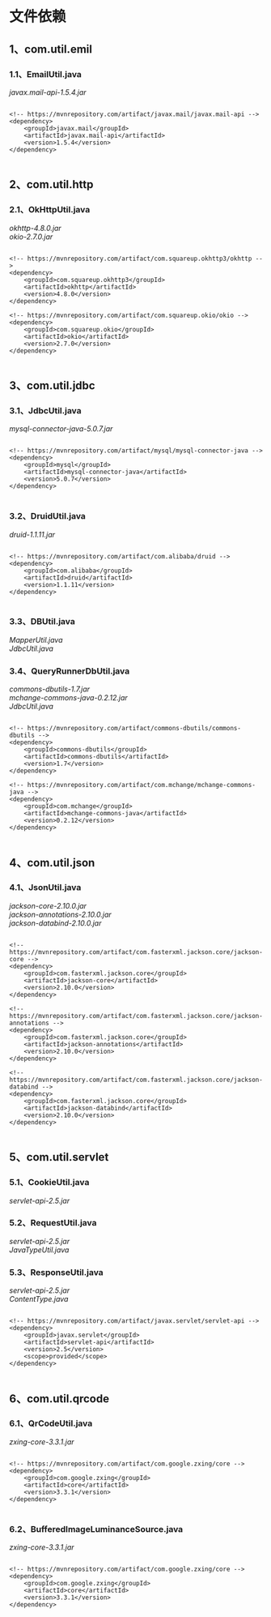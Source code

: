 # 文件依赖

## 1、com.util.emil

### 1.1、EmailUtil.java
*javax.mail-api-1.5.4.jar*<br>
<pre>
<code>
&lt;!-- https://mvnrepository.com/artifact/javax.mail/javax.mail-api --&gt;
&lt;dependency&gt;
	&lt;groupId&gt;javax.mail&lt;/groupId&gt;
	&lt;artifactId&gt;javax.mail-api&lt;/artifactId&gt;
	&lt;version&gt;1.5.4&lt;/version&gt;
&lt;/dependency&gt;
</code>
</pre>


## 2、com.util.http

### 2.1、OkHttpUtil.java
*okhttp-4.8.0.jar*<br>
*okio-2.7.0.jar*<br>
<pre>
<code>
&lt;!-- https://mvnrepository.com/artifact/com.squareup.okhttp3/okhttp --&gt;
&lt;dependency&gt;
	&lt;groupId&gt;com.squareup.okhttp3&lt;/groupId&gt;
	&lt;artifactId&gt;okhttp&lt;/artifactId&gt;
	&lt;version&gt;4.8.0&lt;/version&gt;
&lt;/dependency&gt;

&lt;!-- https://mvnrepository.com/artifact/com.squareup.okio/okio --&gt;
&lt;dependency&gt;
	&lt;groupId&gt;com.squareup.okio&lt;/groupId&gt;
	&lt;artifactId&gt;okio&lt;/artifactId&gt;
	&lt;version&gt;2.7.0&lt;/version&gt;
&lt;/dependency&gt;
</code>
</pre>


## 3、com.util.jdbc

### 3.1、JdbcUtil.java
*mysql-connector-java-5.0.7.jar*<br>
<pre>
<code>
&lt;!-- https://mvnrepository.com/artifact/mysql/mysql-connector-java --&gt;
&lt;dependency&gt;
	&lt;groupId&gt;mysql&lt;/groupId&gt;
	&lt;artifactId&gt;mysql-connector-java&lt;/artifactId&gt;
	&lt;version&gt;5.0.7&lt;/version&gt;
&lt;/dependency&gt;
</code>
</pre>


### 3.2、DruidUtil.java
*druid-1.1.11.jar*<br>
<pre>
<code>
&lt;!-- https://mvnrepository.com/artifact/com.alibaba/druid --&gt;
&lt;dependency&gt;
	&lt;groupId&gt;com.alibaba&lt;/groupId&gt;
	&lt;artifactId&gt;druid&lt;/artifactId&gt;
	&lt;version&gt;1.1.11&lt;/version&gt;
&lt;/dependency&gt;
</code>
</pre>


### 3.3、DBUtil.java
*MapperUtil.java*<br>
*JdbcUtil.java*


### 3.4、QueryRunnerDbUtil.java
*commons-dbutils-1.7.jar*<br>
*mchange-commons-java-0.2.12.jar*<br>
*JdbcUtil.java*<br>
<pre>
<code>
&lt;!-- https://mvnrepository.com/artifact/commons-dbutils/commons-dbutils --&gt;
&lt;dependency&gt;
	&lt;groupId&gt;commons-dbutils&lt;/groupId&gt;
	&lt;artifactId&gt;commons-dbutils&lt;/artifactId&gt;
	&lt;version&gt;1.7&lt;/version&gt;
&lt;/dependency&gt;

&lt;!-- https://mvnrepository.com/artifact/com.mchange/mchange-commons-java --&gt;
&lt;dependency&gt;
	&lt;groupId&gt;com.mchange&lt;/groupId&gt;
	&lt;artifactId&gt;mchange-commons-java&lt;/artifactId&gt;
	&lt;version&gt;0.2.12&lt;/version&gt;
&lt;/dependency&gt;
</code>
</pre>


## 4、com.util.json

### 4.1、JsonUtil.java
*jackson-core-2.10.0.jar*<br>
*jackson-annotations-2.10.0.jar*<br>
*jackson-databind-2.10.0.jar*<br>
<pre>
<code>
&lt;!-- https://mvnrepository.com/artifact/com.fasterxml.jackson.core/jackson-core --&gt;
&lt;dependency&gt;
	&lt;groupId&gt;com.fasterxml.jackson.core&lt;/groupId&gt;
	&lt;artifactId&gt;jackson-core&lt;/artifactId&gt;
	&lt;version&gt;2.10.0&lt;/version&gt;
&lt;/dependency&gt;

&lt;!-- https://mvnrepository.com/artifact/com.fasterxml.jackson.core/jackson-annotations --&gt;
&lt;dependency&gt;
	&lt;groupId&gt;com.fasterxml.jackson.core&lt;/groupId&gt;
	&lt;artifactId&gt;jackson-annotations&lt;/artifactId&gt;
	&lt;version&gt;2.10.0&lt;/version&gt;
&lt;/dependency&gt;

&lt;!-- https://mvnrepository.com/artifact/com.fasterxml.jackson.core/jackson-databind --&gt;
&lt;dependency&gt;
	&lt;groupId&gt;com.fasterxml.jackson.core&lt;/groupId&gt;
	&lt;artifactId&gt;jackson-databind&lt;/artifactId&gt;
	&lt;version&gt;2.10.0&lt;/version&gt;
&lt;/dependency&gt;
</code>
</pre>


## 5、com.util.servlet

### 5.1、CookieUtil.java
*servlet-api-2.5.jar*


### 5.2、RequestUtil.java
*servlet-api-2.5.jar*<br>
*JavaTypeUtil.java*


### 5.3、ResponseUtil.java
*servlet-api-2.5.jar*<br>
*ContentType.java*<br>
<pre>
<code>
&lt;!-- https://mvnrepository.com/artifact/javax.servlet/servlet-api --&gt;
&lt;dependency&gt;
	&lt;groupId&gt;javax.servlet&lt;/groupId&gt;
	&lt;artifactId&gt;servlet-api&lt;/artifactId&gt;
	&lt;version&gt;2.5&lt;/version&gt;
	&lt;scope&gt;provided&lt;/scope&gt;
&lt;/dependency&gt;
</code>
</pre>


## 6、com.util.qrcode

### 6.1、QrCodeUtil.java
*zxing-core-3.3.1.jar*<br>
<pre>
<code>
&lt;!-- https://mvnrepository.com/artifact/com.google.zxing/core --&gt;
&lt;dependency&gt;
	&lt;groupId&gt;com.google.zxing&lt;/groupId&gt;
	&lt;artifactId&gt;core&lt;/artifactId&gt;
	&lt;version&gt;3.3.1&lt;/version&gt;
&lt;/dependency&gt;
</code>
</pre>


### 6.2、BufferedImageLuminanceSource.java
*zxing-core-3.3.1.jar*<br>
<pre>
<code>
&lt;!-- https://mvnrepository.com/artifact/com.google.zxing/core --&gt;
&lt;dependency&gt;
	&lt;groupId&gt;com.google.zxing&lt;/groupId&gt;
	&lt;artifactId&gt;core&lt;/artifactId&gt;
	&lt;version&gt;3.3.1&lt;/version&gt;
&lt;/dependency&gt;
</code>
</pre>